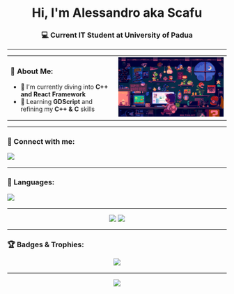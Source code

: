 <h1 align="center">Hi, I'm Alessandro aka Scafu</h1>
<h3 align="center">💻 Current IT Student at University of Padua</h3>

---

<table style="border: none;">
  <tr>
    <td>

### 🧠 About Me:
- 🔭 I'm currently diving into **C++ and React Framework**
- 🌱 Learning **GDScript** and refining my **C++ & C** skills
    </td>
    <td>
        <img src="https://raw.githubusercontent.com/scafu/scafu/main/mainGithub.gif" alt="Chill Mario Pixel Art" style="width: 500px;"/>
    </td>
  </tr>
</table>

---

### 🔗 Connect with me:
<p align="left">
  <a href="https://instagram.com/alessandro.mazzariol" target="blank">
    <img src="https://skillicons.dev/icons?i=instagram&theme=dark" height="30"/>
  </a>
</p>

---

### 🧰 Languages:
<p align="left">
  <img src="https://skillicons.dev/icons?i=c,cpp,dart,flutter,firebase,git,qt&theme=dark" />
</p>

---

<div align="center">
  <img src="https://github-readme-stats.vercel.app/api?username=scafu&show_icons=true&theme=catppuccin&hide_border=true" width="48%"/>
  <img src="https://github-readme-stats.vercel.app/api/top-langs/?username=scafu&layout=compact&theme=catppuccin&hide_border=true" width="43%"/>
</div>

---

### 🏆 Badges & Trophies:
<p align="center">
  <img src="https://github-profile-trophy.vercel.app/?username=scafu&theme=onedark&no-bg=true&no-frame=true&column=7"/>
</p>

---


<div align="center">
  <img src="https://capsule-render.vercel.app/api?type=waving&color=8aadf4&height=150&section=footer"/>
</div>

